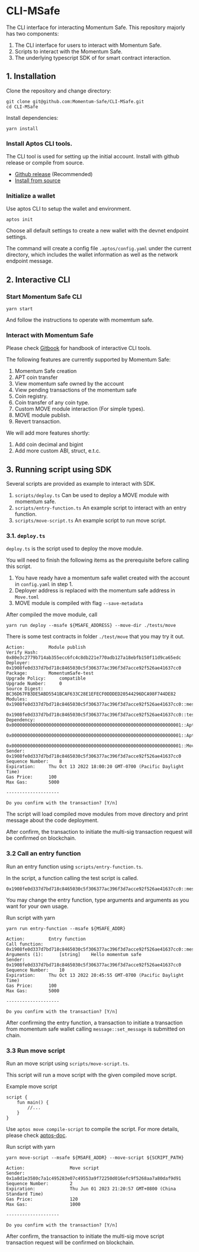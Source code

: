 # CLI-MSafe

The CLI interface for interacting Momentum Safe. This repository majorly has two components:

1. The CLI interface for users to interact with Momentum Safe. 
2. Scripts to interact with the Momentum Safe.
3. The underlying typescript SDK of for smart contract interaction.

## 1. Installation

Clone the repository and change directory:

```
git clone git@github.com:Momentum-Safe/CLI-MSafe.git
cd CLI-MSafe
```

Install dependencies:

```
yarn install
```

### Install Aptos CLI tools. 

The CLI tool is used for setting up the initial account. Install with github release or compile from source. 

* [Github release](https://github.com/aptos-labs/aptos-core/releases?q=cli&expanded=true) (Recommended)
* [Install from source](https://aptos.dev/cli-tools/aptos-cli-tool/install-aptos-cli)

### Initialize a wallet

Use aptos CLI to setup the wallet and environment. 

```
aptos init 
```

Choose all default settings to create a new wallet with the devnet endpoint settings.

The command will create a config file `.aptos/config.yaml` under the current directory, which includes 
the wallet information as well as the network endpoint message.

## 2. Interactive CLI

### Start Momentum Safe CLI 

```
yarn start
```

And follow the instructions to operate with momemtum safe.

### Interact with Momentum Safe

Please check [Gitbook](https://momentum-safe.gitbook.io/momentum-safe/cli-tool) for handbook
of interactive CLI tools.

The following features are currently supported by Momentum Safe:

1. Momentum Safe creation
2. APT coin transfer
3. View momentum safe owned by the account
4. View pending transactions of the momentum safe
5. Coin registry.
6. Coin transfer of any coin type.
7. Custom MOVE module interaction (For simple types).
8. MOVE module publish.
9. Revert transaction.

We will add more features shortly:

1. Add coin decimal and bigint
2. Add more custom ABI, struct, e.t.c.

## 3. Running script using SDK

Several scripts are provided as example to interact with SDK. 

1. `scripts/deploy.ts` Can be used to deploy a MOVE module with momentum safe.
2. `scripts/entry-function.ts` An example script to interact with an entry function.
3. `scripts/move-script.ts` An example script to run move script.

### 3.1. `deploy.ts`

`deploy.ts` is the script used to deploy the move module. 

You will need to finish the following items as the prerequisite before calling this script.

1. You have ready have a momentum safe wallet created with the account in `config.yaml` in step 1.
2. Deployer address is replaced with the momentum safe address in `Move.toml`
3. MOVE module is compiled with flag `--save-metadata`

After compiled the move module, call

```aidl
yarn run deploy --msafe ${MSAFE_ADDRESS} --move-dir ./tests/move
```

There is some test contracts in folder `./test/move` that you may try it out. 

```aidl
Action:			Module publish
Verify Hash:		0x80e3c2779b714ab355ecc6fc4c8db221e770adb127a18ebfb150f11d9ca65edc
Deployer:		0x1908fe0d337d7bd718c8465030c5f306377ac396f3d7acce92f526ae41637cc0
Package:		MomentumSafe-test
Upgrade Policy:		compatible
Upgrade Number:		0
Source Digest:		BC36D67FB3DE5ABD5541BCAF633C28E1EFECF0DDDED20544296DCA98F744DE82
Modules:		0x1908fe0d337d7bd718c8465030c5f306377ac396f3d7acce92f526ae41637cc0::message
			0x1908fe0d337d7bd718c8465030c5f306377ac396f3d7acce92f526ae41637cc0::test_coin
Dependency:		0x0000000000000000000000000000000000000000000000000000000000000001::AptosFramework
			0x0000000000000000000000000000000000000000000000000000000000000001::AptosStdlib
			0x0000000000000000000000000000000000000000000000000000000000000001::MoveStdlib
Sender:			0x1908fe0d337d7bd718c8465030c5f306377ac396f3d7acce92f526ae41637cc0
Sequence Number:	8
Expiration:		Thu Oct 13 2022 18:00:20 GMT-0700 (Pacific Daylight Time)
Gas Price:		100
Max Gas:		5000

--------------------

Do you confirm with the transaction? [Y/n]
```

The script will load compiled move modules from move directory and print message about the code deployment. 

After confirm, the transaction to initiate the multi-sig transaction request will be confirmed on 
blockchain. 

### 3.2 Call an entry function

Run an entry function using `scripts/entry-function.ts`.

In the script, a function calling the test script is called.  

```aidl
0x1908fe0d337d7bd718c8465030c5f306377ac396f3d7acce92f526ae41637cc0::message::set_message
```

You may change the entry function, type arguments and arguments as you want for your own usage.

Run script with yarn 

```aidl
yarn run entry-function --msafe ${MSAFE_ADDR}
```

```
Action:			Entry function
Call function:		0x1908fe0d337d7bd718c8465030c5f306377ac396f3d7acce92f526ae41637cc0::message::set_message
Arguments (1):		[string]	Hello momentum safe
Sender:			0x1908fe0d337d7bd718c8465030c5f306377ac396f3d7acce92f526ae41637cc0
Sequence Number:	10
Expiration:		Thu Oct 13 2022 20:45:55 GMT-0700 (Pacific Daylight Time)
Gas Price:		100
Max Gas:		5000

--------------------

Do you confirm with the transaction? [Y/n]
```

After confirming the entry function, a transaction to initiate a transaction from momentum safe wallet calling `message::set_message` is submitted on chain. 

### 3.3 Run move script

Run an move script using `scripts/move-script.ts`.

This script will run a move script with the given compiled move script.

Example move script
```move
script {
    fun main() {
        //...
    }
}
```

Use `aptos move compile-script` to compile the script. For more details, please check [aptos-doc](https://aptos.dev/move/book/modules-and-scripts).

Run script with yarn

```aidl
yarn move-script --msafe ${MSAFE_ADDR} --move-script ${SCRIPT_PATH}
```

```
Action:                 Move script
Sender:                 0x1a8d1e3580c7a1c495283e07c49553a9f72250d016efc9f5268aa7a80daf9d91
Sequence Number:        2
Expiration:             Thu Jun 01 2023 21:20:57 GMT+0800 (China Standard Time)
Gas Price:              120
Max Gas:                1000

--------------------

Do you confirm with the transaction? [Y/n]
```

After confirm, the transaction to initiate the multi-sig move script transaction request will be confirmed on blockchain.